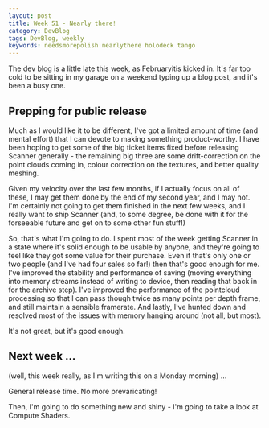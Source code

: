 ```yaml
---
layout: post
title: Week 51 - Nearly there!
category: DevBlog
tags: DevBlog, weekly
keywords: needsmorepolish nearlythere holodeck tango
---
```


The dev blog is a little late this week, as Februaryitis kicked in. It's far too cold
to be sitting in my garage on a weekend typing up a blog post, and it's been a busy one.

## Prepping for public release

Much as I would like it to be different, I've got a limited amount of time (and mental effort)
that I can devote to making something product-worthy. I have been hoping to get some of the
big ticket items fixed before releasing Scanner generally - the remaining big three are some
drift-correction on the point clouds coming in, colour correction on the textures, and better
quality meshing.

Given my velocity over the last few months, if I actually focus on all of these, I may get them done
by the end of my second year, and I may not. I'm certainly not going to get them finished in the
next few weeks, and I really want to ship Scanner (and, to some degree, be done with it for the
forseeable future and get on to some other fun stuff!)

So, that's what I'm going to do. I spent most of the week getting Scanner in a state where it's solid
enough to be usable by anyone, and they're going to feel like they got some value for their purchase.
Even if that's only one or two people (and I've had four sales so far!) then that's good enough
for me. I've improved the stability and performance of saving (moving everything into memory streams
instead of writing to device, then reading that back in for the archive step). I've improved the
performance of the pointcloud processing so that I can pass though twice as many points per
depth frame, and still maintain a sensible framerate. And lastly, I've hunted down and resolved
most of the issues with memory hanging around (not all, but most).

It's not great, but it's good enough.

## Next week ...

(well, this week really, as I'm writing this on a Monday morning) ...

General release time. No more prevaricating! 

Then, I'm going to do something new and shiny - I'm going to take a look at Compute Shaders.




